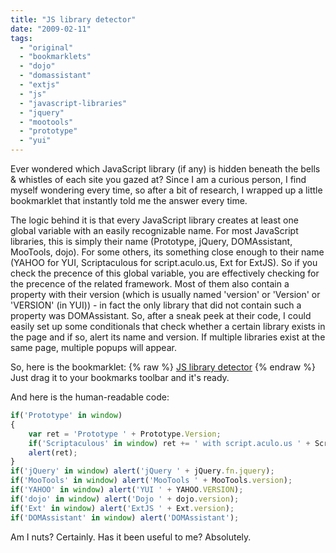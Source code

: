 ```yaml
---
title: "JS library detector"
date: "2009-02-11"
tags:
  - "original"
  - "bookmarklets"
  - "dojo"
  - "domassistant"
  - "extjs"
  - "js"
  - "javascript-libraries"
  - "jquery"
  - "mootools"
  - "prototype"
  - "yui"
---
```


Ever wondered which JavaScript library (if any) is hidden beneath the bells & whistles of each site you gazed at? Since I am a curious person, I find myself wondering every time, so after a bit of research, I wrapped up a little bookmarklet that instantly told me the answer every time.

The logic behind it is that every JavaScript library creates at least one global variable with an easily recognizable name. For most JavaScript libraries, this is simply their name (Prototype, jQuery, DOMAssistant, MooTools, dojo). For some others, its something close enough to their name (YAHOO for YUI, Scriptaculous for script.aculo.us, Ext for ExtJS). So if you check the precence of this global variable, you are effectively checking for the precence of the related framework. Most of them also contain a property with their version (which is usually named 'version' or 'Version' or 'VERSION' (in YUI)) - in fact the only library that did not contain such a property was DOMAssistant. So, after a sneak peek at their code, I could easily set up some conditionals that check whether a certain library exists in the page and if so, alert its name and version. If multiple libraries exist at the same page, multiple popups will appear.

So, here is the bookmarklet:
{% raw %}
<a href="javascript:if('Prototype'%20in%20window)%20{%20var%20ret%20=%20'Prototype%20'%20+%20Prototype.Version;%20if('Scriptaculous'%20in%20window)%20ret%20+=%20'%20with%20script.aculo.us%20'%20+%20Scriptaculous.Version;%20alert(ret);%20}%20if('jQuery'%20in%20window)%20alert('jQuery%20'%20+%20jQuery.fn.jquery);%20if('MooTools'%20in%20window)%20alert('MooTools%20'%20+%20MooTools.version);%20if('YAHOO'%20in%20window)%20alert('YUI%20'%20+%20YAHOO.VERSION);%20if('dojo'%20in%20window)%20alert('Dojo%20'%20+%20dojo.version);%20if('Ext'%20in%20window)%20alert('ExtJS%20'%20+%20Ext.version);%20if('DOMAssistant'%20in%20window)%20alert('DOMAssistant');" class="cta">JS library detector</a>
{% endraw %}
Just drag it to your bookmarks toolbar and it's ready.

And here is the human-readable code:

```js
if('Prototype' in window)
{
	var ret = 'Prototype ' + Prototype.Version;
	if('Scriptaculous' in window) ret += ' with script.aculo.us ' + Scriptaculous.Version;
	alert(ret);
}
if('jQuery' in window) alert('jQuery ' + jQuery.fn.jquery);
if('MooTools' in window) alert('MooTools ' + MooTools.version);
if('YAHOO' in window) alert('YUI ' + YAHOO.VERSION);
if('dojo' in window) alert('Dojo ' + dojo.version);
if('Ext' in window) alert('ExtJS ' + Ext.version);
if('DOMAssistant' in window) alert('DOMAssistant');
```

Am I nuts? Certainly. Has it been useful to me? Absolutely.
